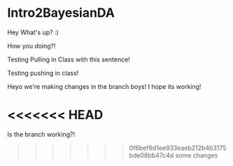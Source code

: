 # Intro2BayesianDA

Hey What's up? :) 

How you doing?! 

Testing Pulling in Class with this sentence! 

Testing pushing in class! 

Heyo we're making changes in the branch boys!
I hope its working! 

<<<<<<< HEAD
=======
Is the branch working?! 
>>>>>>> 0f6bef6d1ee933eaeb212b4b3175bde08bb47c4d
some changes